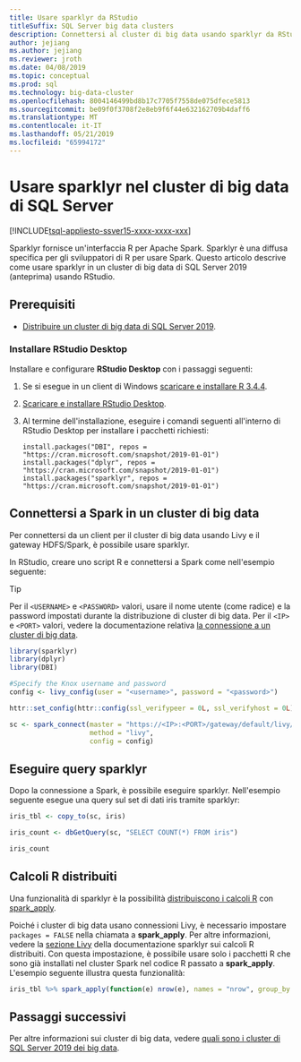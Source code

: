 ```yaml
---
title: Usare sparklyr da RStudio
titleSuffix: SQL Server big data clusters
description: Connettersi al cluster di big data usando sparklyr da RStudio.
author: jejiang
ms.author: jejiang
ms.reviewer: jroth
ms.date: 04/08/2019
ms.topic: conceptual
ms.prod: sql
ms.technology: big-data-cluster
ms.openlocfilehash: 8004146499bd8b17c7705f7558de075dfece5813
ms.sourcegitcommit: be09f0f3708f2e8eb9f6f44e632162709b4daff6
ms.translationtype: MT
ms.contentlocale: it-IT
ms.lasthandoff: 05/21/2019
ms.locfileid: "65994172"
---
```

# <a name="use-sparklyr-in-sql-server-big-data-cluster"></a>Usare sparklyr nel cluster di big data di SQL Server

[!INCLUDE[tsql-appliesto-ssver15-xxxx-xxxx-xxx](../includes/tsql-appliesto-ssver15-xxxx-xxxx-xxx.md)]

Sparklyr fornisce un'interfaccia R per Apache Spark. Sparklyr è una diffusa specifica per gli sviluppatori di R per usare Spark. Questo articolo descrive come usare sparklyr in un cluster di big data di SQL Server 2019 (anteprima) usando RStudio.

## <a name="prerequisites"></a>Prerequisiti

- [Distribuire un cluster di big data di SQL Server 2019](quickstart-big-data-cluster-deploy.md).

### <a name="install-rstudio-desktop"></a>Installare RStudio Desktop

Installare e configurare **RStudio Desktop** con i passaggi seguenti:

1. Se si esegue in un client di Windows [scaricare e installare R 3.4.4](https://cran.rstudio.com/bin/windows/base/old/3.4.4).

1. [Scaricare e installare RStudio Desktop](https://www.rstudio.com/products/rstudio/download/).

1. Al termine dell'installazione, eseguire i comandi seguenti all'interno di RStudio Desktop per installare i pacchetti richiesti:

   ```RStudioDesktop
   install.packages("DBI", repos = "https://cran.microsoft.com/snapshot/2019-01-01")
   install.packages("dplyr", repos = "https://cran.microsoft.com/snapshot/2019-01-01")
   install.packages("sparklyr", repos = "https://cran.microsoft.com/snapshot/2019-01-01")
   ```

## <a name="connect-to-spark-in-a-big-data-cluster"></a>Connettersi a Spark in un cluster di big data

Per connettersi da un client per il cluster di big data usando Livy e il gateway HDFS/Spark, è possibile usare sparklyr. 

In RStudio, creare uno script R e connettersi a Spark come nell'esempio seguente:

> [!TIP]
> Per il `<USERNAME>` e `<PASSWORD>` valori, usare il nome utente (come radice) e la password impostati durante la distribuzione di cluster di big data. Per il `<IP>` e `<PORT>` valori, vedere la documentazione relativa [la connessione a un cluster di big data](connect-to-big-data-cluster.md).

```r
library(sparklyr)
library(dplyr)
library(DBI)

#Specify the Knox username and password
config <- livy_config(user = "<username>", password = "<password>")

httr::set_config(httr::config(ssl_verifypeer = 0L, ssl_verifyhost = 0L))

sc <- spark_connect(master = "https://<IP>:<PORT>/gateway/default/livy/v1",
                    method = "livy",
                    config = config)
```

## <a name="run-sparklyr-queries"></a>Eseguire query sparklyr

Dopo la connessione a Spark, è possibile eseguire sparklyr. Nell'esempio seguente esegue una query sul set di dati iris tramite sparklyr:

```r
iris_tbl <- copy_to(sc, iris)

iris_count <- dbGetQuery(sc, "SELECT COUNT(*) FROM iris")

iris_count
```

## <a name="distributed-r-computations"></a>Calcoli R distribuiti

Una funzionalità di sparklyr è la possibilità [distribuiscono i calcoli R](https://spark.rstudio.com/guides/distributed-r/) con [spark_apply](https://spark.rstudio.com/reference/spark_apply/).

Poiché i cluster di big data usano connessioni Livy, è necessario impostare `packages = FALSE` nella chiamata a **spark_apply**. Per altre informazioni, vedere la [sezione Livy](https://spark.rstudio.com/guides/distributed-r/#livy) della documentazione sparklyr sui calcoli R distribuiti. Con questa impostazione, è possibile usare solo i pacchetti R che sono già installati nel cluster Spark nel codice R passato a **spark_apply**. L'esempio seguente illustra questa funzionalità:

```r
iris_tbl %>% spark_apply(function(e) nrow(e), names = "nrow", group_by = "Species", packages = FALSE)
```

## <a name="next-steps"></a>Passaggi successivi

Per altre informazioni sui cluster di big data, vedere [quali sono i cluster di SQL Server 2019 dei big data](big-data-cluster-overview.md).
